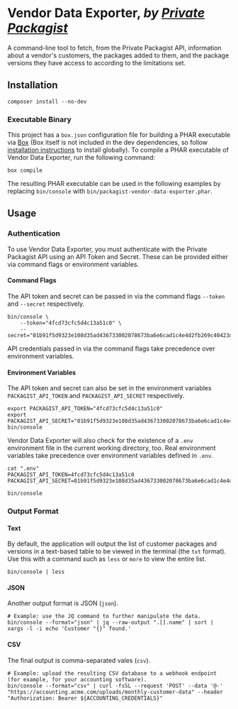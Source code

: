 # Vendor Data Exporter, _by [Private Packagist](https://packagist.com)_

A command-line tool to fetch, from the Private Packagist API, information about a vendor's customers, the packages added to them, and the package versions they have access to according to the limitations set.

## Installation

```shell
composer install --no-dev
```

### Executable Binary

This project has a `box.json` configuration file for building a PHAR executable via [Box](https://github.com/box-project/box) (Box itself is not included in the dev dependencies, so follow [installation instructions](https://github.com/box-project/box/blob/master/doc/installation.md) to install globally). To compile a PHAR executable of Vendor Data Exporter, run the following command:

```shell
box compile
```

The resulting PHAR executable can be used in the following examples by replacing `bin/console` with `bin/packagist-vendor-data-exporter.phar`.

## Usage

### Authentication

To use Vendor Data Exporter, you must authenticate with the Private Packagist API using an API Token and Secret. These can be provided either via command flags or environment variables.

#### Command Flags

The API token and secret can be passed in via the command flags `--token` and `--secret` respectively.

```shell
bin/console \
    --token="4fcd73cfc5d4c13a51c0" \
    --secret="01b91f5d9323e108d35ad436733002078673ba6e6cad1c4e4d2fb269c40423d7"
```

API credentials passed in via the command flags take precedence over environment variables.

#### Environment Variables

The API token and secret can also be set in the environment variables `PACKAGIST_API_TOKEN` and `PACKAGIST_API_SECRET` respectively.

```shell
export PACKAGIST_API_TOKEN="4fcd73cfc5d4c13a51c0"
export PACKAGIST_API_SECRET="01b91f5d9323e108d35ad436733002078673ba6e6cad1c4e4d2fb269c40423d7"
bin/console
```

Vendor Data Exporter will also check for the existence of a `.env` environment file in the current working directory, too. Real environment variables take precedence over environment variables defined in `.env`.

```shell
cat ".env"
PACKAGIST_API_TOKEN=4fcd73cfc5d4c13a51c0
PACKAGIST_API_SECRET=01b91f5d9323e108d35ad436733002078673ba6e6cad1c4e4d2fb269c40423d7

bin/console
```
### Output Format

#### Text

By default, the application will output the list of customer packages and versions in a text-based table to be viewed in the terminal (the `txt` format). Use this with a command such as `less` or `more` to view the entire list.

```shell
bin/console | less
```

#### JSON

Another output format is JSON (`json`).

```shell
# Example: use the JQ command to further manipulate the data.
bin/console --format="json" | jq --raw-output ".[].name" | sort | xargs -l -i echo 'Customer "{}" found.'
```

#### CSV

The final output is comma-separated vales (`csv`).

```shell
# Example: upload the resulting CSV database to a webhook endpoint (for example, for your accounting software).
bin/console --format="csv" | curl -fsSL --request 'POST' --data '@-' "https://accounting.acme.com/uploads/monthly-customer-data" --header "Authorization: Bearer ${ACCOUNTING_CREDENTIALS}"
```
